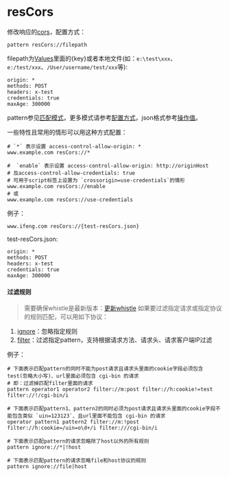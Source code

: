 # resCors

修改响应的[cors](https://developer.mozilla.org/zh-CN/docs/Web/HTTP/Access_control_CORS)，配置方式：

	pattern resCors://filepath

filepath为[Values](http://local.whistlejs.com/#values)里面的{key}或者本地文件(如：`e:\test\xxx`、`e:/test/xxx`、`/User/username/test/xxx`等):

	origin: *
	methods: POST
	headers: x-test
	credentials: true
	maxAge: 300000

pattern参见[匹配模式](../pattern.html)，更多模式请参考[配置方式](../mode.html)，json格式参考[操作值](../data.html)。

一些特性且常用的情形可以用这种方式配置：

	# `*` 表示设置 access-control-allow-origin: *
	www.example.com resCors://*

	#  `enable` 表示设置 access-control-allow-origin: http://originHost
	# 及access-control-allow-credentials: true
	# 可用于script标签上设置为 `crossorigin=use-credentials`的情形
	www.example.com resCors://enable
	# 或
	www.example.com resCors://use-credentials

例子：

	www.ifeng.com resCors://{test-resCors.json}


test-resCors.json:

	origin: *
	methods: POST
	headers: x-test
	credentials: true
	maxAge: 300000

#### 过滤规则
> 需要确保whistle是最新版本：[更新whistle](../update.html)
如果要过滤指定请求或指定协议的规则匹配，可以用如下协议：
1. [ignore](./ignore.html)：忽略指定规则
2. [filter](./filter.html)：过滤指定pattern，支持根据请求方法、请求头、请求客户端IP过滤

例子：

```
# 下面表示匹配pattern的同时不能为post请求且请求头里面的cookie字段必须包含test(忽略大小写)、url里面必须包含 cgi-bin 的请求
# 即：过滤掉匹配filter里面的请求
pattern operator1 operator2 filter://m:post filter://h:cookie!=test filter://!/cgi-bin/i

# 下面表示匹配pattern1、pattern2的同时必须为post请求且请求头里面的cookie字段不能包含类似 `uin=123123`、且url里面不能包含 cgi-bin 的请求
operator pattern1 pattern2 filter://m:!post filter://h:cookie=/uin=o\d+/i filter:///cgi-bin/i

# 下面表示匹配pattern的请求忽略除了host以外的所有规则
pattern ignore://*|!host

# 下面表示匹配pattern的请求忽略file和host协议的规则
pattern ignore://file|host
```
